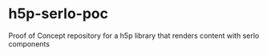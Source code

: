 # h5p-serlo-poc
Proof of Concept repository for a h5p library that renders content with serlo components
